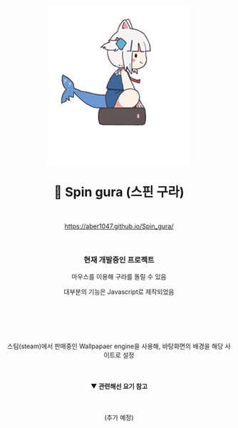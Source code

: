 <div align="center">

</br></br>
  
<img align = "center" src = "source/imgs/gura_none_bg.gif" width = "320px">

# 🦈 Spin gura (스핀 구라)

</br>

https://aber1047.github.io/Spin_gura/

</br>


### 현재 개발중인 프로젝트

마우스를 이용해 구라를 돌릴 수 있음

대부분의 기능은 Javascript로 제작되었음

</br>

#

</br>

스팀(steam)에서 판매중인 Wallpapaer engine을 사용해, 바탕화면의 배경을 해당 사이트로 설정 

</br>

#### ▼ 관련해선 요기 참고

</br>

(추가 예정)

</br>

</div>




